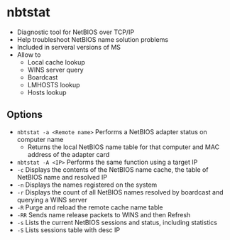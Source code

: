 # nbtstat

- Diagnostic tool for NetBIOS over TCP/IP
- Help troubleshoot NetBIOS name solution problems
- Included in serveral versions of MS
- Allow to
  - Local cache lookup
  - WINS server query
  - Boardcast
  - LMHOSTS lookup
  - Hosts lookup

## Options
 
- `nbtstat -a <Remote name>` Performs a NetBIOS adapter status on computer name
  - Returns the local NetBIOS name table for that computer and MAC address of the adapter card
- `nbtstat -A <IP>` Performs the same function using a target IP
- `-c` Displays the contents of the NetBIOS name cache, the table of NetBIOS name and resolved IP
- `-n` Displays the names registered on the system
- `-r` Displays the count of all NetBIOS names resolved by boardcast and querying a WINS server
- `-R` Purge and reload the remote cache name table
- `-RR` Sends name release packets to WINS and then Refresh
- `-s` Lists the current NetBIOS sessions and status, including statistics
- `-S` Lists sessions table with desc IP
